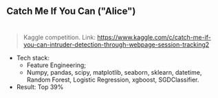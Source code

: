 ## Catch Me If You Can ("Alice")<h1>
>Kaggle competition. Link: https://www.kaggle.com/c/catch-me-if-you-can-intruder-detection-through-webpage-session-tracking2
  * Tech stack: 
    * Feature Engineering;
    * Numpy, pandas, scipy, matplotlib, seaborn, sklearn, datetime, Random Forest, Logistic Regression, xgboost, SGDClassifier.
  * Result: Top 39%
